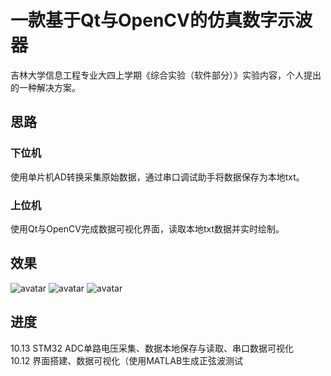 # 一款基于Qt与OpenCV的仿真数字示波器
吉林大学信息工程专业大四上学期《综合实验（软件部分）》实验内容，个人提出的一种解决方案。 
## 思路 
### 下位机 
使用单片机AD转换采集原始数据，通过串口调试助手将数据保存为本地txt。 
### 上位机
使用Qt与OpenCV完成数据可视化界面，读取本地txt数据并实时绘制。 
## 效果
![avatar](/home/image/img1.jpg) 
![avatar](/home/image/img2.jpg) 
![avatar](/home/image/img3.jpg) 
## 进度
10.13 STM32 ADC单路电压采集、数据本地保存与读取、串口数据可视化  
10.12 界面搭建、数据可视化（使用MATLAB生成正弦波测试 


